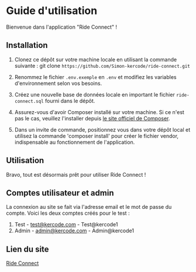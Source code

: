 # Guide d'utilisation

Bienvenue dans l'application "Ride Connect" !

## Installation

1. Clonez ce dépôt sur votre machine locale en utilisant la commande suivante : git clone `https://github.com/Simon-kercode/ride-connect.git`

2. Renommez le fichier `.env.exemple` en `.env` et modifiez les variables d'environnement selon vos besoins.

3. Créez une nouvelle base de données locale en important le fichier `ride-connect.sql` fourni dans le dépôt.

4. Assurez-vous d'avoir Composer installé sur votre machine. Si ce n'est pas le cas, veuillez l'installer depuis [le site officiel de Composer](https://getcomposer.org/).

5. Dans un invite de commande, positionnez vous dans votre dépôt local et utilisez la commande 'composer install' pour créer le fichier vendor, indispensable au fonctionnement de l'application.

## Utilisation

Bravo, tout est désormais prêt pour utiliser Ride Connect !

## Comptes utilisateur et admin

La connexion au site se fait via l'adresse email et le mot de passe du compte.
Voici les deux comptes créés pour le test :

1. Test - test@kercode.com - Test@kercode1
2. Admin - admin@kercode.com - Admin@kercode1

## Lien du site
[Ride Connect](http://greta-bretagne-sud.fr/stagiaires-kercode/simon-malry/ride-connect/)
